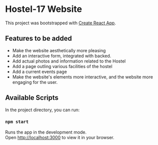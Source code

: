 # Hostel-17 Website

This project was bootstrapped with [Create React App](https://github.com/facebook/create-react-app).

## Features to be added
- Make the website aesthetically more pleasing
- Add an interactive form, integrated with backed.
- Add actual photos and information related to the Hostel
- Add a page outling various facilities of the hostel
- Add a current events page
- Make the website's elements more interactive, and the website more engaging for the user.

## Available Scripts

In the project directory, you can run:

### `npm start`

Runs the app in the development mode.\
Open [http://localhost:3000](http://localhost:3000) to view it in your browser.


